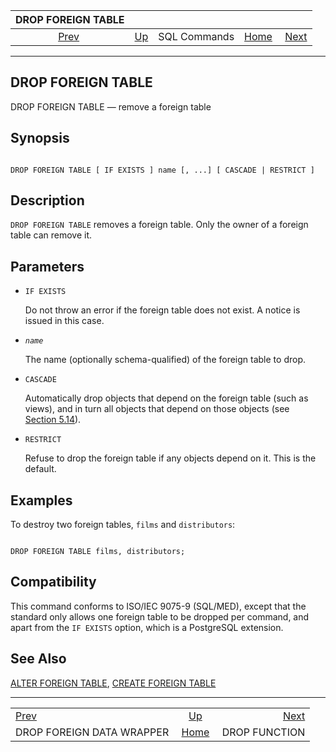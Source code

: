 <!--?xml version="1.0" encoding="UTF-8" standalone="no"?-->

|                          DROP FOREIGN TABLE                          |                                        |              |                                                       |                                                |
| :------------------------------------------------------------------: | :------------------------------------- | :----------: | ----------------------------------------------------: | ---------------------------------------------: |
| [Prev](sql-dropforeigndatawrapper.html "DROP FOREIGN DATA WRAPPER")  | [Up](sql-commands.html "SQL Commands") | SQL Commands | [Home](index.html "PostgreSQL 17devel Documentation") |  [Next](sql-dropfunction.html "DROP FUNCTION") |

***

## DROP FOREIGN TABLE

DROP FOREIGN TABLE — remove a foreign table

## Synopsis

```

DROP FOREIGN TABLE [ IF EXISTS ] name [, ...] [ CASCADE | RESTRICT ]
```

## Description

`DROP FOREIGN TABLE` removes a foreign table. Only the owner of a foreign table can remove it.

## Parameters

* `IF EXISTS`

    Do not throw an error if the foreign table does not exist. A notice is issued in this case.

* *`name`*

    The name (optionally schema-qualified) of the foreign table to drop.

* `CASCADE`

    Automatically drop objects that depend on the foreign table (such as views), and in turn all objects that depend on those objects (see [Section 5.14](ddl-depend.html "5.14. Dependency Tracking")).

* `RESTRICT`

    Refuse to drop the foreign table if any objects depend on it. This is the default.

## Examples

To destroy two foreign tables, `films` and `distributors`:

```

DROP FOREIGN TABLE films, distributors;
```

## Compatibility

This command conforms to ISO/IEC 9075-9 (SQL/MED), except that the standard only allows one foreign table to be dropped per command, and apart from the `IF EXISTS` option, which is a PostgreSQL extension.

## See Also

[ALTER FOREIGN TABLE](sql-alterforeigntable.html "ALTER FOREIGN TABLE"), [CREATE FOREIGN TABLE](sql-createforeigntable.html "CREATE FOREIGN TABLE")

***

|                                                                      |                                                       |                                                |
| :------------------------------------------------------------------- | :---------------------------------------------------: | ---------------------------------------------: |
| [Prev](sql-dropforeigndatawrapper.html "DROP FOREIGN DATA WRAPPER")  |         [Up](sql-commands.html "SQL Commands")        |  [Next](sql-dropfunction.html "DROP FUNCTION") |
| DROP FOREIGN DATA WRAPPER                                            | [Home](index.html "PostgreSQL 17devel Documentation") |                                  DROP FUNCTION |
